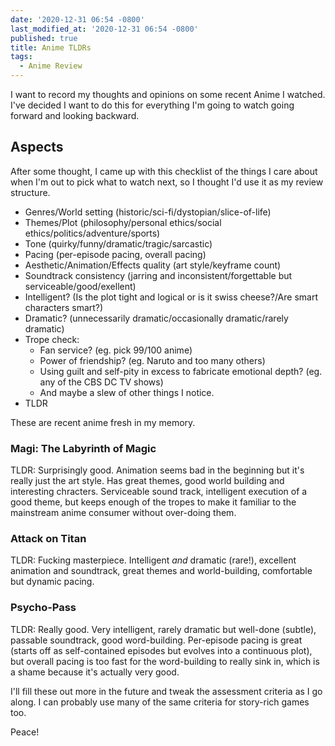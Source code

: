 ```yaml
---
date: '2020-12-31 06:54 -0800'
last_modified_at: '2020-12-31 06:54 -0800'
published: true
title: Anime TLDRs
tags:
  - Anime Review
---
```

I want to record my thoughts and opinions on some recent Anime I watched. I've decided I want to do this for everything I'm going to watch going forward and looking backward.

## Aspects

After some thought, I came up with this checklist of the things I care about when I'm out to pick what to watch next, so I thought I'd use it as my review structure.

- Genres/World setting (historic/sci-fi/dystopian/slice-of-life)
- Themes/Plot (philosophy/personal ethics/social ethics/politics/adventure/sports)
- Tone (quirky/funny/dramatic/tragic/sarcastic)
- Pacing (per-episode pacing, overall pacing)
- Aesthetic/Animation/Effects quality (art style/keyframe count)
- Soundtrack consistency (jarring and inconsistent/forgettable but serviceable/good/exellent)
- Intelligent? (Is the plot tight and logical or is it swiss cheese?/Are smart characters smart?)
- Dramatic? (unnecessarily dramatic/occasionally dramatic/rarely dramatic)
- Trope check:
  - Fan service? (eg. pick 99/100 anime)
  - Power of friendship? (eg. Naruto and too many others)
  - Using guilt and self-pity in excess to fabricate emotional depth? (eg. any of the CBS DC TV shows)
  - And maybe a slew of other things I notice.
- TLDR

These are recent anime fresh in my memory.

### Magi: The Labyrinth of Magic

TLDR: Surprisingly good. Animation seems bad in the beginning but it's really just the art style. Has great themes, good world building and interesting chracters. Serviceable sound track, intelligent execution of a good theme, but keeps enough of the tropes to make it familiar to the mainstream anime consumer without over-doing them.

### Attack on Titan

TLDR: Fucking masterpiece. Intelligent _and_ dramatic (rare!), excellent animation and soundtrack, great themes and world-building, comfortable but dynamic pacing.

### Psycho-Pass

TLDR: Really good. Very intelligent, rarely dramatic but well-done (subtle), passable soundtrack, good word-building. Per-episode pacing is great (starts off as self-contained episodes but evolves into a continuous plot), but overall pacing is too fast for the word-building to really sink in, which is a shame because it's actually very good.

I'll fill these out more in the future and tweak the assessment criteria as I go along. I can probably use many of the same criteria for story-rich games too.

Peace!
